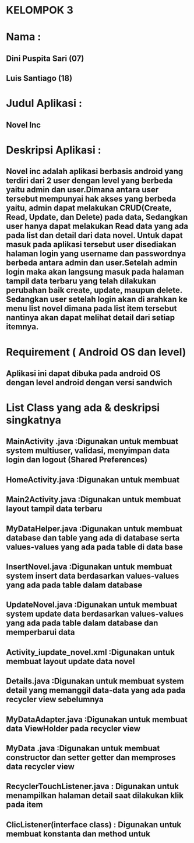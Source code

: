 # KELOMPOK 3
# Nama	: 
##    Dini Puspita Sari (07)
##    Luis Santiago (18)
# Judul Aplikasi : 
##    Novel Inc
# Deskripsi Aplikasi :
## Novel inc adalah aplikasi berbasis android yang terdiri dari 2 user dengan level yang berbeda yaitu admin dan user.Dimana antara user tersebut mempunyai hak akses yang berbeda yaitu, admin dapat melakukan CRUD(Create, Read, Update, dan Delete) pada data, Sedangkan user hanya dapat melakukan Read data yang ada pada list dan detail dari data novel. Untuk dapat masuk pada aplikasi tersebut user disediakan halaman login yang username dan passwordnya berbeda antara admin dan user.Setelah admin login maka akan langsung masuk pada halaman tampil data terbaru yang telah dilakukan perubahan baik create, update, maupun delete. Sedangkan user setelah login akan di arahkan ke menu list novel dimana pada list item tersebut nantinya akan dapat melihat detail dari setiap itemnya.
# Requirement ( Android OS dan level)
## Aplikasi ini dapat dibuka pada android OS dengan level android dengan versi sandwich 
# List Class yang ada & deskripsi singkatnya
## MainActivity .java	:Digunakan untuk membuat system multiuser, validasi, menyimpan data login dan logout (Shared Preferences)
## HomeActivity.java	:Digunakan untuk membuat 
## Main2Activity.java	:Digunakan untuk membuat layout tampil data terbaru
## MyDataHelper.java	:Digunakan untuk membuat database dan table yang ada di database serta values-values yang ada pada table di data base
## InsertNovel.java	:Digunakan untuk membuat system insert data berdasarkan values-values yang ada pada table dalam database 
## UpdateNovel.java	:Digunakan untuk membuat system update data berdasarkan values-values yang ada pada table dalam database dan memperbarui data
## Activity_iupdate_novel.xml	:Digunakan untuk membuat layout update data novel
## Details.java 	:Digunakan untuk membuat system detail yang memanggil data-data yang ada pada recycler view sebelumnya
## MyDataAdapter.java	:Digunakan untuk membuat data ViewHolder pada recycler view
## MyData .java	:Digunakan untuk membuat constructor dan setter getter dan memproses data recycler view
## RecyclerTouchListener.java	: Digunakan untuk menampilkan halaman detail saat dilakukan klik pada item
## ClicListener(interface class)	: Digunakan untuk membuat konstanta dan method untuk 




